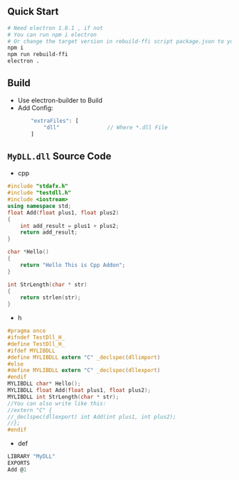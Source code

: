 ## Quick Start

```bash
# Need electron 1.8.1 , if not
# You can run npm i electron
# Or change the target version in rebuild-ffi script package.json to your electron version
npm i
npm run rebuild-ffi
electron .
```

## Build

- Use electron-builder to Build
- Add Config:
    ```js
        "extraFiles": [
            "dll"               // Where *.dll File
        ]
    ```

## `MyDLL.dll` Source Code

- cpp

```cpp
#include "stdafx.h"
#include "testdll.h"
#include <iostream>
using namespace std;
float Add(float plus1, float plus2)
{
	int add_result = plus1 + plus2;
	return add_result;
}

char *Hello()
{
	return "Hello This is Cpp Addon";
}

int StrLength(char * str)
{
	return strlen(str);
}
```

- h
```h
#pragma once
#ifndef TestDll_H_
#define TestDll_H_
#ifdef MYLIBDLL
#define MYLIBDLL extern "C" _declspec(dllimport) 
#else
#define MYLIBDLL extern "C" _declspec(dllexport) 
#endif
MYLIBDLL char* Hello();
MYLIBDLL float Add(float plus1, float plus2);
MYLIBDLL int StrLength(char * str);
//You can also write like this:
//extern "C" {
//_declspec(dllexport) int Add(int plus1, int plus2);
//};
#endif
```


- def

```def
LIBRARY "MyDLL"
EXPORTS
Add @1
```
